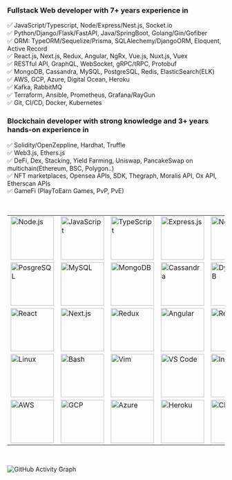 ### Fullstack Web developer with 7+ years experience in <br />
✅    JavaScript/Typescript, Node/Express/Nest.js, Socket.io<br />
✅    Python/Django/Flask/FastAPI, Java/SpringBoot, Golang/Gin/Gofiber<br />
✅    ORM: TypeORM/Sequelize/Prisma, SQLAlechemy/DjangoORM, Eloquent, Active Record<br />
✅    React.js, Next.js, Redux, Angular, NgRx, Vue.js, Nuxt.js, Vuex<br />
✅    RESTful API, GraphQL, WebSocket, gRPC/tRPC, Protobuf <br />
✅    MongoDB, Cassandra, MySQL, PostgreSQL, Redis, ElasticSearch(ELK) <br />
✅    AWS, GCP, Azure, Digital Ocean, Heroku <br />
✅    Kafka, RabbitMQ <br />
✅    Terraform, Ansible, Prometheus, Grafana/RayGun <br />
✅    Git, CI/CD, Docker, Kubernetes <br />

### Blockchain developer with strong knowledge and 3+ years hands-on experience in <br />
✅    Solidity/OpenZeppline, Hardhat, Truffle <br />
✅    Web3.js, Ethers.js <br />
✅    DeFi, Dex, Stacking, Yield Farming, Uniswap, PancakeSwap on multichain(Ethereum, BSC, Polygon..) <br />
✅    NFT marketplaces, Opensea APIs, SDK, Thegraph, Moralis API, Ox API, Etherscan APIs <br />
✅    GameFi (PlayToEarn Games, PvP, PvE) <br />


<br />


<table>
  <tr>
    <td><img src="https://cdn.iconscout.com/icon/free/png-64/node-js-1174925.png" width="100" title="Node.js"></td>
    <td><img src="https://cdn.iconscout.com/icon/free/png-64/javascript-24-1174950.png" width="100" title="JavaScript"></td>
    <td><img src="https://cdn.iconscout.com/icon/free/png-64/typescript-1174965.png" width="100" title="TypeScript"></td>
    <td><img src="https://cdn.iconscout.com/icon/free/png-64/free-express-8-1175029.png" width="100" title="Express.js"></td>
    <td><img src="https://skillicons.dev/icons?i=nestjs&theme=light" width="100" title="Nest.js"></td>
    <td><img src="https://cdn.iconscout.com/icon/free/png-64/java-59-1174952.png" width="100" title="Java"></td>
    <td><img src="https://skillicons.dev/icons?i=spring&theme=light" width="100" title="Spring"></td>
    <td><img src="https://cdn.iconscout.com/icon/free/png-64/python-2-226051.png" width="100" title="Python"></td>
    <td><img src="https://skillicons.dev/icons?i=django&theme=light" width="100" title="Django"></td>
    <td><img src="https://skillicons.dev/icons?i=flask&theme=light" width="100" title="Flask"></td>
    <td><img src="https://skillicons.dev/icons?i=fastapi&theme=light" width="100" title="FastAPI"></td>
    <td><img src="https://cdn.iconscout.com/icon/free/png-64/free-go-77-1175166.png" width="100" title="Golang"></td>
  </tr>
  <tr>
    <td><img src="https://skillicons.dev/icons?i=postgres&theme=light" width="100" title="PosgreSQL"></td>
    <td><img src="https://skillicons.dev/icons?i=mysql&theme=light" width="100" title="MySQL"></td>
    <td><img src="https://skillicons.dev/icons?i=mongodb&theme=light" width="100" title="MongoDB"></td>
    <td><img src="https://skillicons.dev/icons?i=cassandra&theme=light" width="100" title="Cassandra"></td>
    <td><img src="https://skillicons.dev/icons?i=dynamodb&theme=light" width="100" title="DynamoDB"></td>
    <td><img src="https://skillicons.dev/icons?i=firebase&theme=light" width="100" title="Firebase"></td>
    <td><img src="https://skillicons.dev/icons?i=redis&theme=light" width="100" title="Redis"></td>
    <td><img src="https://skillicons.dev/icons?i=sqlite&theme=light" width="100" title="Sqlite"></td>
    <td><img src="https://cdn.iconscout.com/icon/free/png-64/free-elasticsearch-226094.png" width="100"  title="ElasticSearch"></td>
    <td><img src="https://skillicons.dev/icons?i=prometheus&theme=light" width="100" title="Prometheus"></td>
    <td><img src="https://skillicons.dev/icons?i=solidity&theme=light" width="100" title="Solidity"></td>
    <td><img src="https://skillicons.dev/icons?i=ipfs&theme=light" width="100" title="Ipfs"></td>
  </tr>
  <tr>
    <td><img src="https://cdn.iconscout.com/icon/free/png-64/react-3-1175109.png" width="100" title="React"></td>
    <td><img src="https://skillicons.dev/icons?i=nextjs&theme=light" width="100" title="Next.js"></td>
    <td><img src="https://skillicons.dev/icons?i=redux&theme=light" width="100" title="Redux"></td>
    <td><img src="https://cdn.iconscout.com/icon/free/png-64/angular-3-226070.png" width="100" title="Angular"></td>
    <td><img src="https://skillicons.dev/icons?i=reactivex&theme=light" width="100" title="Reactivex"></td>
    <td><img src="https://cdn.iconscout.com/icon/free/png-64/vue-282497.png" width="100" title="Vue"></td>
    <td><img src="https://skillicons.dev/icons?i=graphql&theme=light" width="100" title="GraphQL"></td>
    <td><img src="https://skillicons.dev/icons?i=html&theme=light" width="100" title="HTML"></td>
    <td><img src="https://skillicons.dev/icons?i=css&theme=light" width="100" title="CSS"></td>
    <td><img src="https://skillicons.dev/icons?i=sass&theme=light" width="100" title="Sass"></td>
    <td><img src="https://skillicons.dev/icons?i=tailwind&theme=light" width="100" title="TailwindCSS"></td>
    <td><img src="https://skillicons.dev/icons?i=materialui&theme=light" width="100" title="MUI"></td>
  </tr>
  <tr>
    <td><img src="https://skillicons.dev/icons?i=linux&theme=light" width="100" title="Linux"></td>
    <td><img src="https://skillicons.dev/icons?i=bash&theme=light" width="100" title="Bash"></td>
    <td><img src="https://skillicons.dev/icons?i=vim&theme=light" width="100" title="Vim"></td>
    <td><img src="https://skillicons.dev/icons?i=vscode&theme=light" width="100" title="VS Code"></td>
    <td><img src="https://skillicons.dev/icons?i=idea&theme=light" width="100" title="Intellij"></td>
    <td><img src="https://skillicons.dev/icons?i=git&theme=light" width="100" title="Git"></td>
    <td><img src="https://skillicons.dev/icons?i=github&theme=light" width="100" title="Github"></td>
    <td><img src="https://skillicons.dev/icons?i=gitlab&theme=light" width="100" title="Gitlab"></td>
    <td><img src="https://skillicons.dev/icons?i=nginx&theme=light" width="100" title="Nginx"></td>
    <td><img src="https://skillicons.dev/icons?i=kafka&theme=light" width="100" title="Kafka"></td>
    <td><img src="https://skillicons.dev/icons?i=rabbitmq&theme=light" width="100" title="RabbitMQ"></td>
    <td><img src="https://skillicons.dev/icons?i=bootstrap&theme=light" width="100" title="Bootstrap"></td>
  </tr>
  <tr>
    <td><img src="https://skillicons.dev/icons?i=aws&theme=light" width="100" title="AWS"></td>
    <td><img src="https://skillicons.dev/icons?i=gcp&theme=light" width="100" title="GCP"></td>
    <td><img src="https://skillicons.dev/icons?i=azure&theme=light" width="100" title="Azure"></td>
    <td><img src="https://skillicons.dev/icons?i=heroku&theme=light" width="100" title="Heroku"></td>
    <td><img src="https://skillicons.dev/icons?i=cloudflare&theme=light" width="100" title="Cloudflare"></td>
    <td><img src="https://skillicons.dev/icons?i=jenkins&theme=light" width="100" title="Jenkins"></td>
    <td><img src="https://skillicons.dev/icons?i=docker&theme=light" width="100" title="Docker"></td>
    <td><img src="https://skillicons.dev/icons?i=kubernetes&theme=light" width="100" title="Kubernetes"></td>
    <td><img src="https://skillicons.dev/icons?i=grafana&theme=light" width="100" title="Grafana"></td>
    <td><img src="https://cdn.iconscout.com/icon/free/png-64/free-ansible-282283.png" width="100" title="Ansible"></td>
    <td><img src="https://www.svgrepo.com/show/376353/terraform.svg" width="100" title="Terraform"></td>
    <td><img src="https://skillicons.dev/icons?i=figma&theme=light" width="100" title="Figma"></td>
  </tr>
</table>

<br/>

![GitHub Activity Graph](https://activity-graph.herokuapp.com/graph?username=mogw&bg_color=333333&color=00ffff&line=00ffff&point=ffffff&area=true&hide_border=false)

